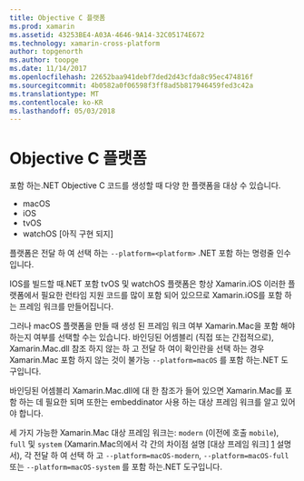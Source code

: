 ```yaml
---
title: Objective C 플랫폼
ms.prod: xamarin
ms.assetid: 43253BE4-A03A-4646-9A14-32C05174E672
ms.technology: xamarin-cross-platform
author: topgenorth
ms.author: toopge
ms.date: 11/14/2017
ms.openlocfilehash: 22652baa941debf7ded2d43cfda8c95ec474816f
ms.sourcegitcommit: 4b0582a0f06598f3ff8ad5b817946459fed3c42a
ms.translationtype: MT
ms.contentlocale: ko-KR
ms.lasthandoff: 05/03/2018
---
```

# <a name="objective-c-platforms"></a>Objective C 플랫폼

포함 하는.NET Objective C 코드를 생성할 때 다양 한 플랫폼을 대상 수 있습니다.

* macOS
* iOS
* tvOS
* watchOS [아직 구현 되지]

플랫폼은 전달 하 여 선택 하는 `--platform=<platform>` .NET 포함 하는 명령줄 인수입니다.

IOS를 빌드할 때.NET 포함 tvOS 및 watchOS 플랫폼은 항상 Xamarin.iOS 이러한 플랫폼에서 필요한 런타임 지원 코드를 많이 포함 되어 있으므로 Xamarin.iOS를 포함 하는 프레임 워크를 만들어집니다.

그러나 macOS 플랫폼을 만들 때 생성 된 프레임 워크 여부 Xamarin.Mac을 포함 해야 하는지 여부를 선택할 수는 있습니다. 바인딩된 어셈블리 (직접 또는 간접적으로), Xamarin.Mac.dll 참조 하지 않는 하 고 전달 하 여이 확인란을 선택 하는 경우 Xamarin.Mac 포함 하지 않는 것이 불가능 `--platform=macOS` 를 포함 하는.NET 도구입니다.

바인딩된 어셈블리 Xamarin.Mac.dll에 대 한 참조가 들어 있으면 Xamarin.Mac를 포함 하는 데 필요한 되며 또한는 embeddinator 사용 하는 대상 프레임 워크를 알고 있어야 합니다.

세 가지 가능한 Xamarin.Mac 대상 프레임 워크는: `modern` (이전에 호출 `mobile`), `full` 및 `system` (Xamarin.Mac의에서 각 간의 차이점 설명 [대상 프레임 워크] [ 1] 설명서), 각 전달 하 여 선택 하 고 `--platform=macOS-modern`, `--platform=macOS-full` 또는 `--platform=macOS-system` 를 포함 하는.NET 도구입니다.

[1]: ~/mac/platform/target-framework.md
